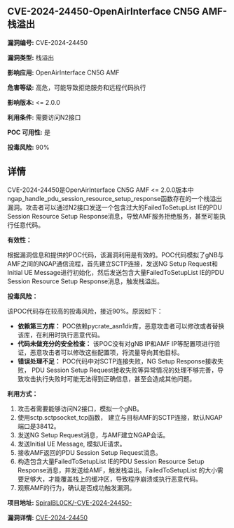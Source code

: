 ## CVE-2024-24450-OpenAirInterface CN5G AMF-栈溢出

**漏洞编号:** CVE-2024-24450

**漏洞类型:** 栈溢出

**影响应用:** OpenAirInterface CN5G AMF

**危害等级:** 高危，可能导致拒绝服务和远程代码执行

**影响版本:** <= 2.0.0

**利用条件:** 需要访问N2接口

**POC 可用性:** 是

**投毒风险:** 90%

## 详情

CVE-2024-24450是OpenAirInterface CN5G AMF <= 2.0.0版本中ngap_handle_pdu_session_resource_setup_response函数存在的一个栈溢出漏洞。攻击者可以通过N2接口发送一个包含过大的FailedToSetupList IE的PDU Session Resource Setup Response消息，导致AMF服务拒绝服务，甚至可能执行任意代码。

**有效性：**

根据漏洞信息和提供的POC代码，该漏洞利用是有效的。POC代码模拟了gNB与AMF之间的NGAP通信流程，首先建立SCTP连接，发送NG Setup Request和Initial UE Message进行初始化，然后发送包含大量FailedToSetupList IE的PDU Session Resource Setup Response消息，触发栈溢出。

**投毒风险：**

该POC代码存在较高的投毒风险，接近90%。原因如下：

*   **依赖第三方库：** POC依赖pycrate_asn1dir库，恶意攻击者可以修改或者替换该库，在利用时执行恶意代码。
*   **代码未做充分的安全检查：** 该POC没有对gNB IP和AMF IP等配置项进行验证，恶意攻击者可以修改这些配置项，将流量导向其他目标。
*   **错误处理不足：** POC代码中对SCTP连接失败，NG Setup Response接收失败， PDU Session Setup Request接收失败等异常情况的处理不够完善，导致攻击执行失败时可能无法得到正确信息，甚至会造成其他问题。

**利用方式：**

1.  攻击者需要能够访问N2接口，模拟一个gNB。
2.  使用sctp.sctpsocket_tcp函数， 建立与目标AMF的SCTP连接，默认NGAP端口是38412。
3.  发送NG Setup Request消息，与AMF建立NGAP会话。
4.  发送Initial UE Message, 模拟UE请求。
5.  接收AMF返回的PDU Session Setup Request消息。
6.  构造包含大量FailedToSetupList IE的PDU Session Resource Setup Response消息，并发送给AMF，触发栈溢出。FailedToSetupList 的大小需要足够大，才能覆盖栈上的缓冲区，导致程序崩溃或执行恶意代码。
7.  观察AMF的行为，确认是否成功触发漏洞。

**项目地址:** [SpiralBL0CK/-CVE-2024-24450-](https://github.com/SpiralBL0CK/-CVE-2024-24450-)

**漏洞详情:** [CVE-2024-24450](https://nvd.nist.gov/vuln/detail/CVE-2024-24450)